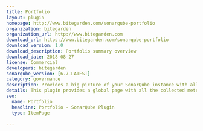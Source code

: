 ```yaml
---
title: Portfolio
layout: plugin
homepage: http://www.bitegarden.com/sonarqube-portfolio
organization: bitegarden
organization_url: http://www.bitegarden.com
download_url: https://www.bitegarden.com/sonarqube-portfolio
download_version: 1.0
download_description: Portfolio summary overview
download_date: 2018-08-27
license: Commercial
developers: bitegarden
sonarqube_version: [6.7-LATEST]
category: governance
description: Provides a big picture of your SonarQube instance with all the aggregated measures in a single view
details: This plugin provides a global page with all the collected metrics and global ratings. This includes the project distribution for each rating (size, reliability, security and maintainability) and the aggregated measures.
seo: 
  name: Portfolio
  headline: Portfolio - SonarQube Plugin
  type: ItemPage

---
```


